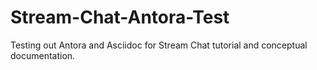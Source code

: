 # Stream-Chat-Antora-Test
Testing out Antora and Asciidoc for Stream Chat tutorial and conceptual documentation.

